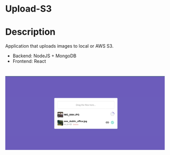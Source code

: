 # Upload-S3

# Description
Application that uploads images to local or AWS S3. 

* Backend: NodeJS + MongoDB
* Frontend: React

# 
![Print of application page](https://raw.githubusercontent.com/iwilliam317/upload-s3/master/assets/preview.png)

